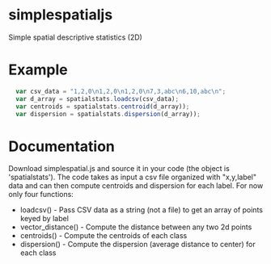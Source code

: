 simplespatialjs
===============

Simple spatial descriptive statistics (2D)

Example
=======
```javascript
  var csv_data = "1,2,0\n1,2,0\n1,2,0\n7,3,abc\n6,10,abc\n";
  var d_array = spatialstats.loadcsv(csv_data);
  var centroids = spatialstats.centroid(d_array));
  var dispersion = spatialstats.dispersion(d_array));
```

Documentation
=============
Download simplespatial.js and source it in your code (the object is 'spatialstats').  The code takes as input a csv file organized with "x,y,label" data and can then compute centroids and dispersion for each label.  For now only four functions:

<ul>
  <li> loadcsv() - Pass CSV data as a string (not a file) to get an array of points keyed by label </li>
  <li> vector_distance()  - Compute the distance between any two 2d points </li>
  <li> centroids()  - Compute the centroids of each class</li>
  <li> dispersion() - Compute the dispersion (average distance to center) for each class </li>
</ul>
